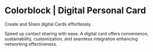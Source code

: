 # Colorblock | Digital Personal Card

Create and Share digital Cards effortlessly.

Speed up contact sharing with ease. A digital card offers convenience, sustainability, customization, and seamless integration enhancing networking effectiveness.

